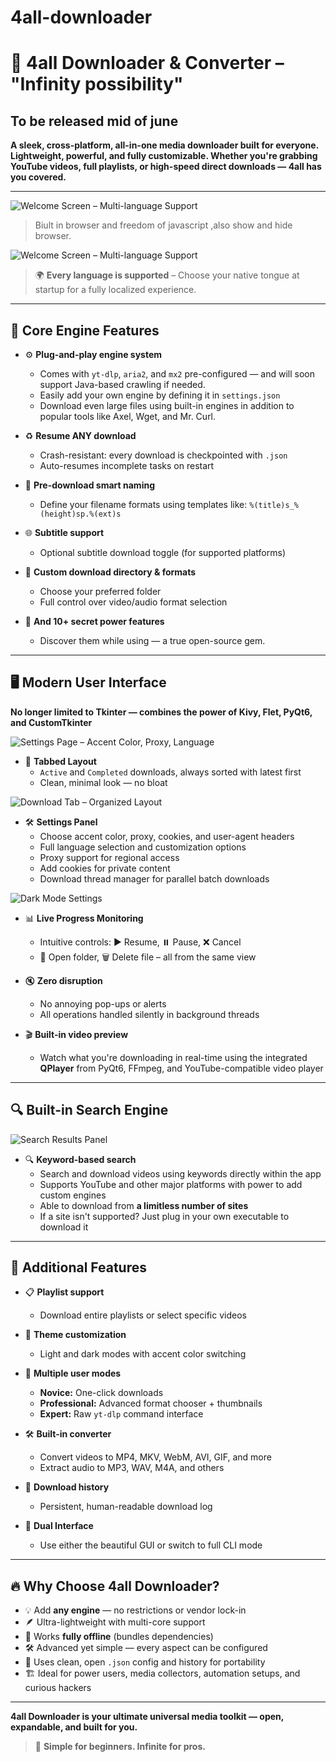 # 4all-downloader  
# 🚀 4all Downloader & Converter – "Infinity possibility"
## To be released mid of june

**A sleek, cross-platform, all-in-one media downloader built for everyone. Lightweight, powerful, and fully customizable. Whether you're grabbing YouTube videos, full playlists, or high-speed direct downloads — 4all has you covered.**

---
![Welcome Screen – Multi-language Support](./images/4all-browser.PNG) 
> Biult in browser and freedom of javascript ,also show and hide browser.

![Welcome Screen – Multi-language Support](./images/4all-welcome.PNG)  
> 🌍 **Every language is supported** – Choose your native tongue at startup for a fully localized experience.

---

## 🧠 Core Engine Features

- ⚙️ **Plug-and-play engine system**
  - Comes with `yt-dlp`, `aria2`, and `mx2` pre-configured — and will soon support Java-based crawling if needed.
  - Easily add your own engine by defining it in `settings.json`
  - Download even large files using built-in engines in addition to popular tools like Axel, Wget, and Mr. Curl.

- ♻️ **Resume ANY download**
  - Crash-resistant: every download is checkpointed with `.json`
  - Auto-resumes incomplete tasks on restart

- 🎯 **Pre-download smart naming**
  - Define your filename formats using templates like: `%(title)s_%(height)sp.%(ext)s`

- 🌐 **Subtitle support**
  - Optional subtitle download toggle (for supported platforms)

- 📂 **Custom download directory & formats**
  - Choose your preferred folder
  - Full control over video/audio format selection

- 🔐 **And 10+ secret power features**
  - Discover them while using — a true open-source gem.

---

## 🖥️ Modern User Interface  
**No longer limited to Tkinter — combines the power of Kivy, Flet, PyQt6, and CustomTkinter**

![Settings Page – Accent Color, Proxy, Language](./images/4all-67.PNG)

- 🧩 **Tabbed Layout**
  - `Active` and `Completed` downloads, always sorted with latest first
  - Clean, minimal look — no bloat

![Download Tab – Organized Layout](./images/download.png)

- 🛠️ **Settings Panel**
  - Choose accent color, proxy, cookies, and user-agent headers
  - Full language selection and customization options
  - Proxy support for regional access
  - Add cookies for private content
  - Download thread manager for parallel batch downloads

![Dark Mode Settings](./images/darkmode.PNG)

- 📊 **Live Progress Monitoring**
  - Intuitive controls: ▶️ Resume, ⏸️ Pause, ❌ Cancel
  - 📂 Open folder, 🗑️ Delete file – all from the same view

- 🔇 **Zero disruption**
  - No annoying pop-ups or alerts
  - All operations handled silently in background threads

- 🎬 **Built-in video preview**
  - Watch what you're downloading in real-time using the integrated **QPlayer** from PyQt6, FFmpeg, and YouTube-compatible video player

---

## 🔍 Built-in Search Engine

![Search Results Panel](./images/4all-3.PNG)

- 🔍 **Keyword-based search**
  - Search and download videos using keywords directly within the app
  - Supports YouTube and other major platforms with power to add custom engines
  - Able to download from **a limitless number of sites**
  - If a site isn't supported? Just plug in your own executable to download it

---

## 🌟 Additional Features

- 📋 **Playlist support**
  - Download entire playlists or select specific videos

- 🎨 **Theme customization**
  - Light and dark modes with accent color switching

- 🧰 **Multiple user modes**
  - **Novice:** One-click downloads
  - **Professional:** Advanced format chooser + thumbnails
  - **Expert:** Raw `yt-dlp` command interface

- 🛠️ **Built-in converter**
  - Convert videos to MP4, MKV, WebM, AVI, GIF, and more
  - Extract audio to MP3, WAV, M4A, and others

- 📜 **Download history**
  - Persistent, human-readable download log

- 🧩 **Dual Interface**
  - Use either the beautiful GUI or switch to full CLI mode

---

## 🔥 Why Choose 4all Downloader?

- 💡 Add **any engine** — no restrictions or vendor lock-in
- 🪶 Ultra-lightweight with multi-core support
- 🧱 Works **fully offline** (bundles dependencies)
- 🛠️ Advanced yet simple — every aspect can be configured
- 🧼 Uses clean, open `.json` config and history for portability
- 🏗️ Ideal for power users, media collectors, automation setups, and curious hackers

---

**4all Downloader is your ultimate universal media toolkit — open, expandable, and built for you.**

> 🍥 **Simple for beginners. Infinite for pros.**
